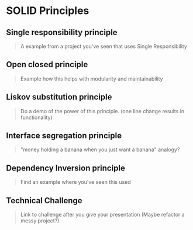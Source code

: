 # SOLID Principles

## Single responsibility principle
> A example from a project you've seen that uses Single Responsibility

## Open closed principle
> Example how this helps with modularity and maintainability

## Liskov substitution principle
> Do a demo of the power of this principle. (one line change results in functionality)

## Interface segregation principle
> "money holding a banana when you just want a banana" analogy?

## Dependency Inversion principle
> Find an example where you've seen this used

## Technical Challenge
> Link to challenge after you give your presentation (Maybe refactor a messy project?)